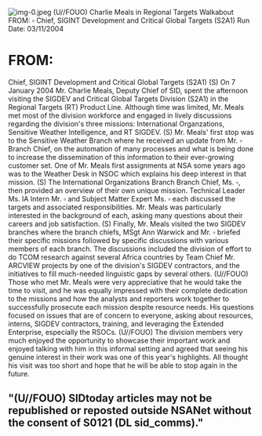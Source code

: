 ![img-0.jpeg](img-0.jpeg)
(U//FOUO) Charlie Meals in Regional Targets Walkabout
FROM: $\square$
Chief, SIGINT Development and Critical Global Targets (S2A1)
Run Date: 03/11/2004

# FROM: 

Chief, SIGINT Development and Critical Global Targets (S2A1)
(S) On 7 January 2004 Mr. Charlie Meals, Deputy Chief of SID, spent the afternoon visiting the SIGDEV and Critical Global Targets Division (S2A1) in the Regional Targets (RT) Product Line. Although time was limited, Mr. Meals met most of the division workforce and engaged in lively discussions regarding the division's three missions: International Organzations, Sensitive Weather Intelligence, and RT SIGDEV.
(S) Mr. Meals' first stop was to the Sensitive Weather Branch where he received an update from Mr. $\square$ Branch Chief, on the automation of many processes and what is being done to increase the dissemination of this information to their ever-growing customer set. One of Mr. Meals first assignments at NSA some years ago was to the Weather Desk in NSOC which explains his deep interest in that mission.
(S) The International Organizations Branch Branch Chief, Ms. $\square$, then provided an overview of their own unique mission. Technical Leader Ms. IA Intern Mr. $\square$ and Subject Matter Expert Ms. $\square$ each discussed the targets and associated responsibilities. Mr. Meals was particularly interested in the background of each, asking many questions about their careers and job satisfaction.
(S) Finally, Mr. Meals visited the two SIGDEV branches where the branch chiefs, MSgt Ann Warwick and Mr. $\square$ briefed their specific missions followed by specific discussions with various members of each branch. The discussions included the division of effort to do TCOM research against several Africa countries by Team Chief Mr. ARCVIEW projects by one of the division's SIGDEV contractors, and the initiatives to fill much-needed linguistic gaps by several others.
(U//FOUO) Those who met Mr. Meals were very appreciative that he would take the time to visit, and he was equally impressed with their complete dedication to the missions and how the analysts and reporters work together to successfully prosecute each mission despite resource needs. His questions focused on issues that are of concern to everyone, asking about resources, interns, SIGDEV contractors, training, and leveraging the Extended Enterprise, especially the RSOCs.
(U//FOUO) The division members very much enjoyed the opportunity to showcase their important work and enjoyed talking with him in this informal setting and agreed that seeing his genuine interest in their work was one of this year's highlights. All thought his visit was too short and hope that he will be able to stop again in the future.

## "(U//FOUO) SIDtoday articles may not be republished or reposted outside NSANet without the consent of S0121 (DL sid_comms)."
